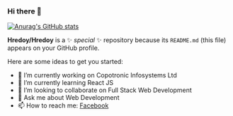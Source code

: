 ### Hi there 👋
[![Anurag's GitHub stats](https://github-readme-stats.vercel.app/api?username=hredoy)](https://github.com/anuraghazra/github-readme-stats)

**Hredoy/Hredoy** is a ✨ _special_ ✨ repository because its `README.md` (this file) appears on your GitHub profile.

Here are some ideas to get you started:

- 🔭 I’m currently working on Copotronic Infosystems Ltd
- 🌱 I’m currently learning React JS
- 👯 I’m looking to collaborate on Full Stack Web Development
- 💬 Ask me about Web Development
- 📫 How to reach me: [Facebook](https://www.facebook.com/arhridu)
